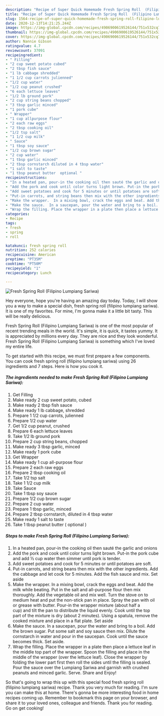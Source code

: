 ```yaml
---
description: "Recipe of Super Quick Homemade Fresh Spring Roll  (Filipino Lumpiang Sariwa)"
title: "Recipe of Super Quick Homemade Fresh Spring Roll  (Filipino Lumpiang Sariwa)"
slug: 1564-recipe-of-super-quick-homemade-fresh-spring-roll-filipino-lumpiang-sariwa
date: 2020-12-13T14:21:25.244Z
image: https://img-global.cpcdn.com/recipes/4906900619526144/751x532cq70/fresh-spring-roll-filipino-lumpiang-sariwa-recipe-main-photo.jpg
thumbnail: https://img-global.cpcdn.com/recipes/4906900619526144/751x532cq70/fresh-spring-roll-filipino-lumpiang-sariwa-recipe-main-photo.jpg
cover: https://img-global.cpcdn.com/recipes/4906900619526144/751x532cq70/fresh-spring-roll-filipino-lumpiang-sariwa-recipe-main-photo.jpg
author: Nannie Gibson
ratingvalue: 4.7
reviewcount: 37091
recipeingredient:
- " Filling"
- "2 cup sweet potato cubed"
- "2 tbsp fish sauce"
- "1 lb cabbage shredded"
- "1 1/2 cup carrots julienned"
- "1/2 cup water"
- "1/2 cup peanut crushed"
- "6 each lettuce leaves"
- "1/2 lb ground pork"
- "2 cup string beans chopped"
- "3 tbsp garlic minced"
- "1 pork cube"
- " Wrapper"
- "1 cup allpurpose flour"
- "2 each raw eggs"
- "2 tbsp cooking oil"
- "1/2 tsp salt"
- "1 1/2 cup milk"
- " Sauce"
- "1 tbsp soy sauce"
- "1/2 cup brown sugar"
- "2 cup water"
- "1 tbsp garlic minced"
- "2 tbsp cornstarch diluted in 4 tbsp water"
- "1 salt to taste"
- "1 tbsp peanut butter  optional "
recipeinstructions:
- "In a heated pan, pour-in the cooking oil then sauté the garlic and onions"
- "Add the pork and cook until color turns light brown. Put-in the pork cube and add ½ cup water then simmer until pork is tender."
- "Add sweet potatoes and cook for 5 minutes or until potatoes are soft."
- "Put-in carrots, and string beans then mix with the other ingredients. Add the cabbage and let cook for 5 minutes. Add the fish sauce and mix. Set aside"
- "Make the wrapper.  In a mixing bowl, crack the eggs and beat. Add the milk while beating. Put in the salt and all-purpose flour then mix thoroughly. Add the vegetable oil and mix well. Turn the stove on to medium heat and put the non-stick pan in place. Spray the pan with oil or grease with butter. Pour-in the wrapper mixture (about half a cup) and tilt the pan to distribute the liquid evenly. Cook until the top part of the mixture is dry (about 2 minutes). Using a spatula, remove the cooked mixture and place in a flat plate. Set aside"
- "Make the sauce.  In a saucepan, pour the water and bring to a boil. Add the brown sugar. Put some salt and soy sauce then mix. Dilute the cornstarch in water and pour in the saucepan. Cook until the sauce becomes thick. Set aside."
- "Wrap the filling. Place the wrapper in a plate then place a lettuce leaf in the middle top part of the wrapper. Spoon the filling and place in the middle of the wrapper (over the lettuce leaf). Close the wrapper by folding the lower part first then roll the sides until the filling is sealed. Pour the sauce over the Lumpiang Sariwa and garnish with crushed peanuts and minced garlic. Serve. Share and Enjoy!"
categories:
- Recipe
tags:
- fresh
- spring
- roll

katakunci: fresh spring roll 
nutrition: 252 calories
recipecuisine: American
preptime: "PT35M"
cooktime: "PT50M"
recipeyield: "1"
recipecategory: Lunch

---
```



![Fresh Spring Roll  (Filipino Lumpiang Sariwa)](https://img-global.cpcdn.com/recipes/4906900619526144/751x532cq70/fresh-spring-roll-filipino-lumpiang-sariwa-recipe-main-photo.jpg)

Hey everyone, hope you're having an amazing day today. Today, I will show you a way to make a special dish, fresh spring roll  (filipino lumpiang sariwa). It is one of my favorites. For mine, I'm gonna make it a little bit tasty. This will be really delicious.



Fresh Spring Roll  (Filipino Lumpiang Sariwa) is one of the most popular of recent trending meals in the world. It's simple, it is quick, it tastes yummy. It is appreciated by millions every day. They are nice and they look wonderful. Fresh Spring Roll  (Filipino Lumpiang Sariwa) is something which I've loved my entire life.


To get started with this recipe, we must first prepare a few components. You can cook fresh spring roll  (filipino lumpiang sariwa) using 26 ingredients and 7 steps. Here is how you cook it.

<!--inarticleads1-->

##### The ingredients needed to make Fresh Spring Roll  (Filipino Lumpiang Sariwa):

1. Get  Filling
1. Make ready 2 cup sweet potato, cubed
1. Make ready 2 tbsp fish sauce
1. Make ready 1 lb cabbage, shredded
1. Prepare 1 1/2 cup carrots, julienned
1. Prepare 1/2 cup water
1. Get 1/2 cup peanut, crushed
1. Prepare 6 each lettuce leaves
1. Take 1/2 lb ground pork
1. Prepare 2 cup string beans, chopped
1. Make ready 3 tbsp garlic, minced
1. Make ready 1 pork cube
1. Get  Wrapper
1. Make ready 1 cup all-purpose flour
1. Prepare 2 each raw eggs
1. Prepare 2 tbsp cooking oil
1. Take 1/2 tsp salt
1. Take 1 1/2 cup milk
1. Take  Sauce
1. Take 1 tbsp soy sauce
1. Prepare 1/2 cup brown sugar
1. Prepare 2 cup water
1. Prepare 1 tbsp garlic, minced
1. Prepare 2 tbsp cornstarch, diluted in 4 tbsp water
1. Make ready 1 salt to taste
1. Take 1 tbsp peanut butter ( optional )




<!--inarticleads2-->

##### Steps to make Fresh Spring Roll  (Filipino Lumpiang Sariwa):

1. In a heated pan, pour-in the cooking oil then sauté the garlic and onions
1. Add the pork and cook until color turns light brown. Put-in the pork cube and add ½ cup water then simmer until pork is tender.
1. Add sweet potatoes and cook for 5 minutes or until potatoes are soft.
1. Put-in carrots, and string beans then mix with the other ingredients. Add the cabbage and let cook for 5 minutes. Add the fish sauce and mix. Set aside
1. Make the wrapper.  In a mixing bowl, crack the eggs and beat. Add the milk while beating. Put in the salt and all-purpose flour then mix thoroughly. Add the vegetable oil and mix well. Turn the stove on to medium heat and put the non-stick pan in place. Spray the pan with oil or grease with butter. Pour-in the wrapper mixture (about half a cup) and tilt the pan to distribute the liquid evenly. Cook until the top part of the mixture is dry (about 2 minutes). Using a spatula, remove the cooked mixture and place in a flat plate. Set aside
1. Make the sauce.  In a saucepan, pour the water and bring to a boil. Add the brown sugar. Put some salt and soy sauce then mix. Dilute the cornstarch in water and pour in the saucepan. Cook until the sauce becomes thick. Set aside.
1. Wrap the filling. Place the wrapper in a plate then place a lettuce leaf in the middle top part of the wrapper. Spoon the filling and place in the middle of the wrapper (over the lettuce leaf). Close the wrapper by folding the lower part first then roll the sides until the filling is sealed. Pour the sauce over the Lumpiang Sariwa and garnish with crushed peanuts and minced garlic. Serve. Share and Enjoy!




So that's going to wrap this up with this special food fresh spring roll  (filipino lumpiang sariwa) recipe. Thank you very much for reading. I'm sure you can make this at home. There's gonna be more interesting food in home recipes coming up. Remember to bookmark this page on your browser, and share it to your loved ones, colleague and friends. Thank you for reading. Go on get cooking!
